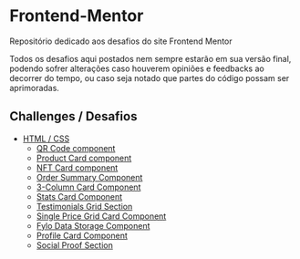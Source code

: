 # Frontend-Mentor

Repositório dedicado aos desafios do site Frontend Mentor

Todos os desafios aqui postados nem sempre estarão em sua versão final, podendo sofrer alterações caso houverem opiniões e feedbacks ao decorrer do tempo, ou caso seja notado que partes do código possam ser aprimoradas.

## Challenges / Desafios

- [HTML / CSS](#html-css)
  - [QR Code component](./QR%20Code%20Component/README.md)
  - [Product Card component](./Product%20Card%20Component/README.md)
  - [NFT Card component](./NFT%20Card%20Component/README.md)
  - [Order Summary Component](./Order%20Summary%20Component/README.md)
  - [3-Column Card Component](./3-Column%20Card%20Component/README.md)
  - [Stats Card Component](./Stats%20Card%20Component/README.md)
  - [Testimonials Grid Section](./Testimonials%20Grid%20Section/README.md)
  - [Single Price Grid Card Component](./Single%20Price%20Grid%20Card%20Component/README.md)
  - [Fylo Data Storage Component](./Fylo%20Data%20Storage%20Component/README.md)
  - [Profile Card Component](./Profile%20Card%20Component/README.md)
  - [Social Proof Section](./Social%20Proof%20Section/README.md)
